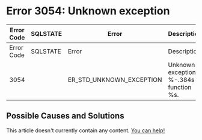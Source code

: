 
# Error 3054: Unknown exception


| Error Code | SQLSTATE | Error | Description |
| --- | --- | --- | --- |
| Error Code | SQLSTATE | Error | Description |
| 3054 |  | ER_STD_UNKNOWN_EXCEPTION | Unknown exception: %-.384s in function %s. |




## Possible Causes and Solutions


This article doesn't currently contain any content. [You can help!](/en/writing-and-editing-knowledge-base-articles/)

